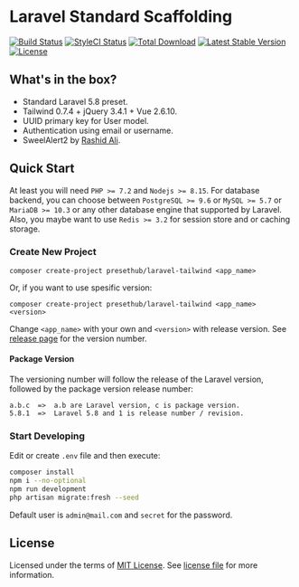 # Laravel Standard Scaffolding

[![Build Status](https://travis-ci.org/presethub/laravel-tailwind.svg?branch=master)](https://travis-ci.org/presethub/laravel-tailwind)
[![StyleCI Status](https://github.styleci.io/repos/184733568/shield?branch=master)](https://github.styleci.io/repos/184733568)
[![Total Download](https://poser.pugx.org/presethub/laravel-tailwind/d/total.svg?format=flat-square)](https://packagist.org/packages/presethub/laravel-tailwind)
[![Latest Stable Version](https://poser.pugx.org/presethub/laravel-tailwind/v/stable.svg?format=flat-square)](https://packagist.org/packages/presethub/laravel-tailwind)
[![License](https://img.shields.io/badge/license-mit-green.svg?style=flat-square)](https://choosealicense.com/licenses/mit/)

## What's in the box?

- Standard Laravel 5.8 preset.
- Tailwind 0.7.4 + jQuery 3.4.1 + Vue 2.6.10.
- UUID primary key for User model.
- Authentication using email or username.
- SweelAlert2 by [Rashid Ali](https://github.com/realrashid/sweet-alert).

## Quick Start

At least you will need `PHP >= 7.2` and `Nodejs >= 8.15`. For database backend, you can choose between
`PostgreSQL >= 9.6` or `MySQL >= 5.7` or `MariaDB >= 10.3` or any other database engine that supported
by Laravel. Also, you maybe want to use `Redis >= 3.2` for session store and or caching storage.

### Create New Project

```
composer create-project presethub/laravel-tailwind <app_name>
```

Or, if you want to use spesific version:

```
composer create-project presethub/laravel-tailwind <app_name> <version>
```

Change `<app_name>` with your own and `<version>` with release version.
See [release page][releasepage] for the version number.


#### Package Version

The versioning number will follow the release of the Laravel version, followed by the package version release number:

```
a.b.c  =>  a.b are Laravel version, c is package version.
5.8.1  =>  Laravel 5.8 and 1 is release number / revision.
```

### Start Developing

Edit or create `.env` file and then execute:

```bash
composer install
npm i --no-optional
npm run development
php artisan migrate:fresh --seed
```

Default user is `admin@mail.com` and `secret` for the password.

## License

Licensed under the terms of [MIT License][choosealicense]. See [license file](./license.txt) for more information.

[choosealicense]:https://choosealicense.com/licenses/mit/
[releasepage]:https://github.com/presethub/laravel-tailwind/releases
